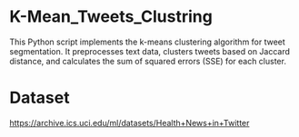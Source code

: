 # K-Mean_Tweets_Clustring
This Python script implements the k-means clustering algorithm for tweet segmentation. It preprocesses text data, clusters tweets based on Jaccard distance, and calculates the sum of squared errors (SSE) for each cluster.
# Dataset
https://archive.ics.uci.edu/ml/datasets/Health+News+in+Twitter
